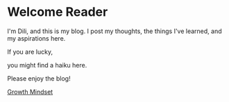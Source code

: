 # Welcome Reader

I'm Dili, and this is my blog. I post my thoughts, the things I've learned, and my aspirations here. 

If you are lucky,

you might find a haiku here.

Please enjoy the blog!

[Growth Mindset](1-GrowthMindset.md)
